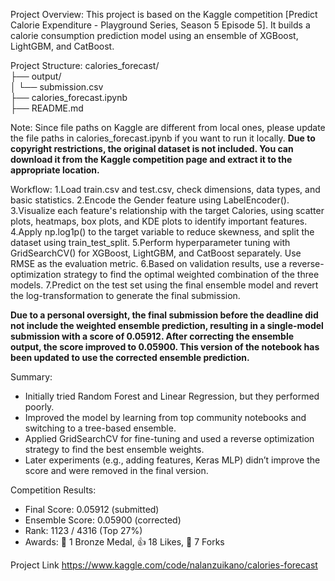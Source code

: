 Project Overview:
This project is based on the Kaggle competition [Predict Calorie Expenditure - Playground Series, Season 5 Episode 5]. It builds a calorie consumption prediction model using an ensemble of XGBoost, LightGBM, and CatBoost.

Project Structure:
calories_forecast/  
├── output/  
│   └── submission.csv  
├── calories_forecast.ipynb  
├── README.md  

Note:
Since file paths on Kaggle are different from local ones, please update the file paths in calories_forecast.ipynb if you want to run it locally.
**Due to copyright restrictions, the original dataset is not included. You can download it from the Kaggle competition page and extract it to the appropriate location.**

Workflow:
1.Load train.csv and test.csv, check dimensions, data types, and basic statistics.
2.Encode the Gender feature using LabelEncoder().
3.Visualize each feature's relationship with the target Calories, using scatter plots, heatmaps, box plots, and KDE plots to identify important features.
4.Apply np.log1p() to the target variable to reduce skewness, and split the dataset using train_test_split.
5.Perform hyperparameter tuning with GridSearchCV() for XGBoost, LightGBM, and CatBoost separately. Use RMSE as the evaluation metric.
6.Based on validation results, use a reverse-optimization strategy to find the optimal weighted combination of the three models.
7.Predict on the test set using the final ensemble model and revert the log-transformation to generate the final submission.

**Due to a personal oversight, the final submission before the deadline did not include the weighted ensemble prediction, resulting in a single-model submission with a score of 0.05912. After correcting the ensemble output, the score improved to 0.05900. This version of the notebook has been updated to use the corrected ensemble prediction.**

Summary:
- Initially tried Random Forest and Linear Regression, but they performed poorly.
- Improved the model by learning from top community notebooks and switching to a tree-based ensemble.
- Applied GridSearchCV for fine-tuning and used a reverse optimization strategy to find the best ensemble weights.
- Later experiments (e.g., adding features, Keras MLP) didn’t improve the score and were removed in the final version.

Competition Results:
- Final Score: 0.05912 (submitted)
- Ensemble Score: 0.05900 (corrected)
- Rank: 1123 / 4316 (Top 27%)
- Awards: 🥉 1 Bronze Medal, 👍 18 Likes, 🍴 7 Forks

Project Link
https://www.kaggle.com/code/nalanzuikano/calories-forecast